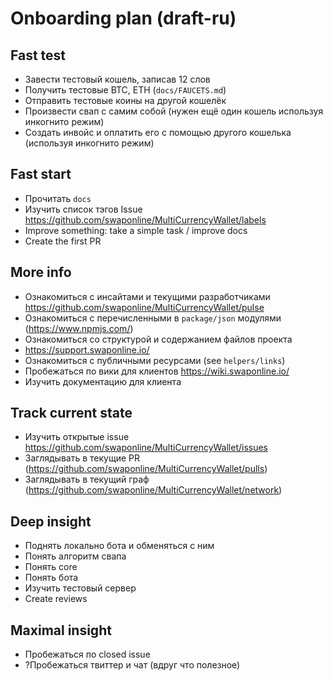 # Onboarding plan (draft-ru)

## Fast test
- Завести тестовый кошель, записав 12 слов
- Получить тестовые BTC, ETH (`docs/FAUCETS.md`)
- Отправить тестовые коины на другой кошелёк
- Произвести свап с самим собой (нужен ещё один кошель используя инкогнито режим)
- Создать инвойс и оплатить его с помощью другого кошелька (используя инкогнито режим)

## Fast start
- Прочитать `docs`
- Изучить список тэгов Issue https://github.com/swaponline/MultiCurrencyWallet/labels
- Improve something: take a simple task / improve docs
- Create the first PR

## More info
- Ознакомиться с инсайтами и текущими разработчиками https://github.com/swaponline/MultiCurrencyWallet/pulse
- Ознакомиться с перечисленными в `package/json` модулями (https://www.npmjs.com/)
- Ознакомиться со структурой и содержанием файлов проекта
- https://support.swaponline.io/
- Ознакомиться с публичными ресурсами (see `helpers/links`)
- Пробежаться по вики для клиентов https://wiki.swaponline.io/
- Изучить документацию для клиента

## Track current state
- Изучить открытые issue https://github.com/swaponline/MultiCurrencyWallet/issues
- Заглядывать в текущие PR (https://github.com/swaponline/MultiCurrencyWallet/pulls)
- Заглядывать в текущий граф (https://github.com/swaponline/MultiCurrencyWallet/network)

## Deep insight
- Поднять локально бота и обменяться с ним
- Понять алгоритм свапа
- Понять core
- Понять бота
- Изучить тестовый сервер
- Create reviews

## Maximal insight
- Пробежаться по closed issue
- ?Пробежаться твиттер и чат (вдруг что полезное)